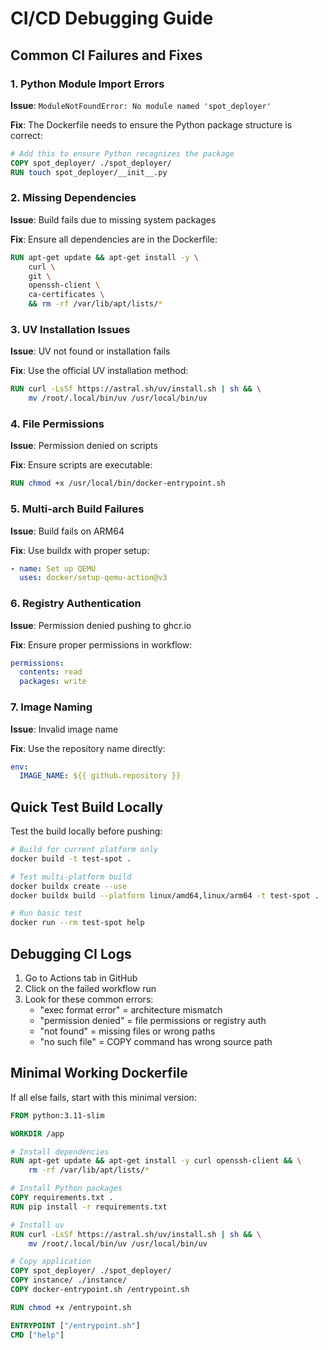 # CI/CD Debugging Guide

## Common CI Failures and Fixes

### 1. Python Module Import Errors

**Issue**: `ModuleNotFoundError: No module named 'spot_deployer'`

**Fix**: The Dockerfile needs to ensure the Python package structure is correct:

```dockerfile
# Add this to ensure Python recognizes the package
COPY spot_deployer/ ./spot_deployer/
RUN touch spot_deployer/__init__.py
```

### 2. Missing Dependencies

**Issue**: Build fails due to missing system packages

**Fix**: Ensure all dependencies are in the Dockerfile:
```dockerfile
RUN apt-get update && apt-get install -y \
    curl \
    git \
    openssh-client \
    ca-certificates \
    && rm -rf /var/lib/apt/lists/*
```

### 3. UV Installation Issues

**Issue**: UV not found or installation fails

**Fix**: Use the official UV installation method:
```dockerfile
RUN curl -LsSf https://astral.sh/uv/install.sh | sh && \
    mv /root/.local/bin/uv /usr/local/bin/uv
```

### 4. File Permissions

**Issue**: Permission denied on scripts

**Fix**: Ensure scripts are executable:
```dockerfile
RUN chmod +x /usr/local/bin/docker-entrypoint.sh
```

### 5. Multi-arch Build Failures

**Issue**: Build fails on ARM64

**Fix**: Use buildx with proper setup:
```yaml
- name: Set up QEMU
  uses: docker/setup-qemu-action@v3
```

### 6. Registry Authentication

**Issue**: Permission denied pushing to ghcr.io

**Fix**: Ensure proper permissions in workflow:
```yaml
permissions:
  contents: read
  packages: write
```

### 7. Image Naming

**Issue**: Invalid image name

**Fix**: Use the repository name directly:
```yaml
env:
  IMAGE_NAME: ${{ github.repository }}
```

## Quick Test Build Locally

Test the build locally before pushing:

```bash
# Build for current platform only
docker build -t test-spot .

# Test multi-platform build
docker buildx create --use
docker buildx build --platform linux/amd64,linux/arm64 -t test-spot .

# Run basic test
docker run --rm test-spot help
```

## Debugging CI Logs

1. Go to Actions tab in GitHub
2. Click on the failed workflow run
3. Look for these common errors:
   - "exec format error" = architecture mismatch
   - "permission denied" = file permissions or registry auth
   - "not found" = missing files or wrong paths
   - "no such file" = COPY command has wrong source path

## Minimal Working Dockerfile

If all else fails, start with this minimal version:

```dockerfile
FROM python:3.11-slim

WORKDIR /app

# Install dependencies
RUN apt-get update && apt-get install -y curl openssh-client && \
    rm -rf /var/lib/apt/lists/*

# Install Python packages
COPY requirements.txt .
RUN pip install -r requirements.txt

# Install uv
RUN curl -LsSf https://astral.sh/uv/install.sh | sh && \
    mv /root/.local/bin/uv /usr/local/bin/uv

# Copy application
COPY spot_deployer/ ./spot_deployer/
COPY instance/ ./instance/
COPY docker-entrypoint.sh /entrypoint.sh

RUN chmod +x /entrypoint.sh

ENTRYPOINT ["/entrypoint.sh"]
CMD ["help"]
```